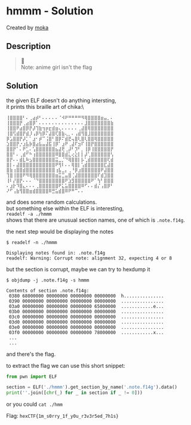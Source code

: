 # hmmm - Solution

Created by [moka](https://discordapp.com/users/661109271148101652)

## Description
> 🤔\
Note: anime girl isn't the flag


## Solution
the given ELF doesn't do anything intersting,\
it prints this braille art of chika:\
```
⢸⣿⣿⣿⣿⠃⠄⢀⣴⡾⠃⠄⠄⠄⠄⠄⠈⠺⠟⠛⠛⠛⠛⠻⢿⣿⣿⣿⣿⣶⣤⡀⠄
⢸⣿⣿⣿⡟⢀⣴⣿⡿⠁⠄⠄⠄⠄⠄⠄⠄⠄⠄⠄⠄⠄⠄⠄⣸⣿⣿⣿⣿⣿⣿⣿⣷
⢸⣿⣿⠟⣴⣿⡿⡟⡼⢹⣷⢲⡶⣖⣾⣶⢄⠄⠄⠄⠄⠄⢀⣼⣿⢿⣿⣿⣿⣿⣿⣿⣿
⢸⣿⢫⣾⣿⡟⣾⡸⢠⡿⢳⡿⠍⣼⣿⢏⣿⣷⢄⡀⠄⢠⣾⢻⣿⣸⣿⣿⣿⣿⣿⣿⣿
⡿⣡⣿⣿⡟⡼⡁⠁⣰⠂⡾⠉⢨⣿⠃⣿⡿⠍⣾⣟⢤⣿⢇⣿⢇⣿⣿⢿⣿⣿⣿⣿⣿
⣱⣿⣿⡟⡐⣰⣧⡷⣿⣴⣧⣤⣼⣯⢸⡿⠁⣰⠟⢀⣼⠏⣲⠏⢸⣿⡟⣿⣿⣿⣿⣿⣿
⣿⣿⡟⠁⠄⠟⣁⠄⢡⣿⣿⣿⣿⣿⣿⣦⣼⢟⢀⡼⠃⡹⠃⡀⢸⡿⢸⣿⣿⣿⣿⣿⡟
⣿⣿⠃⠄⢀⣾⠋⠓⢰⣿⣿⣿⣿⣿⣿⠿⣿⣿⣾⣅⢔⣕⡇⡇⡼⢁⣿⣿⣿⣿⣿⣿⢣
⣿⡟⠄⠄⣾⣇⠷⣢⣿⣿⣿⣿⣿⣿⣿⣭⣀⡈⠙⢿⣿⣿⡇⡧⢁⣾⣿⣿⣿⣿⣿⢏⣾
⣿⡇⠄⣼⣿⣿⣿⣿⣿⣿⣿⣿⣿⣿⣿⠟⢻⠇⠄⠄⢿⣿⡇⢡⣾⣿⣿⣿⣿⣿⣏⣼⣿
⣿⣷⢰⣿⣿⣾⣿⣿⣿⣿⣿⣿⣿⣿⣿⢰⣧⣀⡄⢀⠘⡿⣰⣿⣿⣿⣿⣿⣿⠟⣼⣿⣿
⢹⣿⢸⣿⣿⠟⠻⢿⣿⣿⣿⣿⣿⣿⣿⣶⣭⣉⣤⣿⢈⣼⣿⣿⣿⣿⣿⣿⠏⣾⣹⣿⣿
⢸⠇⡜⣿⡟⠄⠄⠄⠈⠙⣿⣿⣿⣿⣿⣿⣿⣿⠟⣱⣻⣿⣿⣿⣿⣿⠟⠁⢳⠃⣿⣿⣿
⠄⣰⡗⠹⣿⣄⠄⠄⠄⢀⣿⣿⣿⣿⣿⣿⠟⣅⣥⣿⣿⣿⣿⠿⠋⠄⠄⣾⡌⢠⣿⡿⠃
⠜⠋⢠⣷⢻⣿⣿⣶⣾⣿⣿⣿⣿⠿⣛⣥⣾⣿⠿⠟⠛⠉⠄⠄
```

and does some random calculations.\
but something else within the ELF is interesting,\
`readelf -a ./hmmm`\
shows that there are unusual section names,
one of which is `.note.f14g`.

the next step would be displaying the notes
```
$ readelf -n ./hmmm

Displaying notes found in: .note.f14g
readelf: Warning: Corrupt note: alignment 32, expecting 4 or 8
```

but the section is corrupt, maybe we can try to hexdump it
```
$ objdump -j .note.f14g -s hmmm

Contents of section .note.f14g:
 0380 68000000 00000000 00000000 00000000  h...............
 0390 00000000 00000000 00000000 00000000  ................
 03a0 00000000 00000000 00000000 65000000  ............e...
 03b0 00000000 00000000 00000000 00000000  ................
 03c0 00000000 00000000 00000000 00000000  ................
 03d0 00000000 00000000 00000000 00000000  ................
 03e0 00000000 00000000 00000000 00000000  ................
 03f0 00000000 00000000 00000000 78000000  ............x...
 ...
 ...
```
and there's the flag.


to extract the flag we can use this short snippet:
```python
from pwn import ELF

section = ELF('./hmmm').get_section_by_name('.note.f14g').data()
print(''.join([chr(_) for _ in section if _ != 0]))
```
or you could `cat ./hmm`

Flag: `hexCTF{1m_s0rry_1f_y0u_r3v3r5ed_7h1s}`
